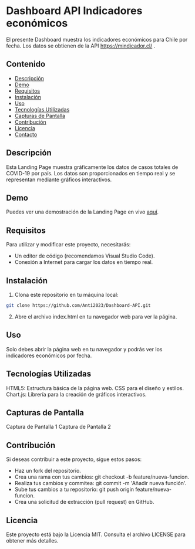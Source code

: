 # Dashboard API Indicadores económicos

El presente Dashboard muestra los indicadores económicos para Chile por fecha. Los datos se obtienen de la API https://mindicador.cl/ .

## Contenido

- [Descripción](#descripción)
- [Demo](#demo)
- [Requisitos](#requisitos)
- [Instalación](#instalación)
- [Uso](#uso)
- [Tecnologías Utilizadas](#tecnologías-utilizadas)
- [Capturas de Pantalla](#capturas-de-pantalla)
- [Contribución](#contribución)
- [Licencia](#licencia)
- [Contacto](#contacto)

## Descripción

Esta Landing Page muestra gráficamente los datos de casos totales de COVID-19 por país. Los datos son proporcionados en tiempo real y se representan mediante gráficos interactivos.

## Demo

Puedes ver una demostración de la Landing Page en vivo [aquí]().

## Requisitos

Para utilizar y modificar este proyecto, necesitarás:

- Un editor de código (recomendamos Visual Studio Code).
- Conexión a Internet para cargar los datos en tiempo real.

## Instalación

1. Clona este repositorio en tu máquina local:

```bash
git clone https://github.com/Anti2023/Dashboard-API.git
```

2. Abre el archivo index.html en tu navegador web para ver la página.

## Uso
Solo debes abrir la página web en tu navegador y podrás ver los indicadores económicos por fecha.

## Tecnologías Utilizadas
HTML5: Estructura básica de la página web.
CSS para el diseño y estilos.
Chart.js: Librería para la creación de gráficos interactivos.

## Capturas de Pantalla
Captura de Pantalla 1
Captura de Pantalla 2

## Contribución
Si deseas contribuir a este proyecto, sigue estos pasos:

- Haz un fork del repositorio.
- Crea una rama con tus cambios: git checkout -b feature/nueva-funcion.
- Realiza tus cambios y commitea: git commit -m 'Añadir nueva función'.
- Sube tus cambios a tu repositorio: git push origin feature/nueva-funcion.
- Crea una solicitud de extracción (pull request) en GitHub.

## Licencia
Este proyecto está bajo la Licencia MIT. Consulta el archivo LICENSE para obtener más detalles.


